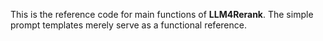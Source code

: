 This is the reference code for main functions of **LLM4Rerank**. The simple prompt templates merely serve as a functional reference.
